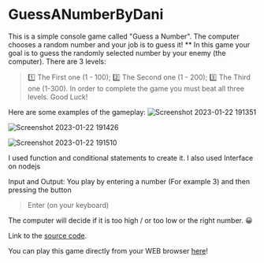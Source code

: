 # GuessANumberByDani
This is a simple console game called "Guess a Number".  The computer chooses a random number and your job is to guess it!
** In this game your goal is to guess the randomly selected number by your enemy (the computer). There are 3 levels:
> 1️⃣ The First one (1 - 100); 
> 2️⃣ The Second one (1 - 200); 
> 3️⃣ The Third one (1-300). 
In order to complete the game you must beat all three levels. Good Luck! 

Here are some examples of the gameplay:
![Screenshot 2023-01-22 191351](https://user-images.githubusercontent.com/122204463/213929882-88f9be0c-8964-45d0-b0f7-be480f035f1f.png)

![Screenshot 2023-01-22 191426](https://user-images.githubusercontent.com/122204463/213929884-8b5d3972-9957-4dc6-9619-97bd5303c64d.png)

![Screenshot 2023-01-22 191510](https://user-images.githubusercontent.com/122204463/213929886-392e6bc8-d56b-4c0a-92c7-a675a00d6c4b.png)

I used function and conditional statements to create it. I also used Interface on nodejs

Input and Output:
You play by entering a number (For example 3) and then pressing the button 
 >Enter
 >(on your keyboard)

The computer will decide if it is too high / or too low or the right number. 😀

Link to the [source code](https://github.com/DanielKirilov/GuessANumberByDani/blob/4e06c749a528db5b84ccf80ff9462437b85dc1b2/guessANumber.js).

You can play this game directly from your WEB browser [here](https://replit.com/@DaniOne8/guessANumber#index.js)!
